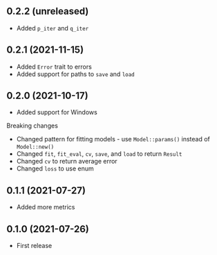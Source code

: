 ## 0.2.2 (unreleased)

- Added `p_iter` and `q_iter`

## 0.2.1 (2021-11-15)

- Added `Error` trait to errors
- Added support for paths to `save` and `load`

## 0.2.0 (2021-10-17)

- Added support for Windows

Breaking changes

- Changed pattern for fitting models - use `Model::params()` instead of `Model::new()`
- Changed `fit`, `fit_eval`, `cv`, `save`, and `load` to return `Result`
- Changed `cv` to return average error
- Changed `loss` to use enum

## 0.1.1 (2021-07-27)

- Added more metrics

## 0.1.0 (2021-07-26)

- First release
